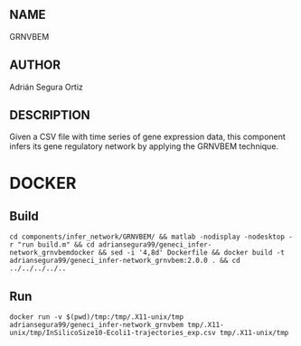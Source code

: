 ## NAME

GRNVBEM

## AUTHOR

Adrián Segura Ortiz

## DESCRIPTION

Given a CSV file with time series of gene expression data, this component infers its gene regulatory network by applying the GRNVBEM technique.

# DOCKER

## Build

```
cd components/infer_network/GRNVBEM/ && matlab -nodisplay -nodesktop -r "run build.m" && cd adriansegura99/geneci_infer-network_grnvbemdocker && sed -i '4,8d' Dockerfile && docker build -t adriansegura99/geneci_infer-network_grnvbem:2.0.0 . && cd ../../../../..
```

## Run

```
docker run -v $(pwd)/tmp:/tmp/.X11-unix/tmp adriansegura99/geneci_infer-network_grnvbem tmp/.X11-unix/tmp/InSilicoSize10-Ecoli1-trajectories_exp.csv tmp/.X11-unix/tmp
```
